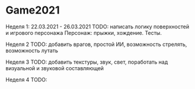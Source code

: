 # Game2021
Неделя 1: 22.03.2021 - 26.03.2021
TODO: написать логику поверхностей и игрового персонажа
Персонаж: прыжки, хождение.
Тесты.

Неделя 2
TODO: добавить врагов, простой ИИ, возможность стрелять, возможность лутать

Неделя 3
TODO: добавить текстуры, звук, свет, поработать над визуальной и звуковой составляющей

Неделя 4
TODO: 
